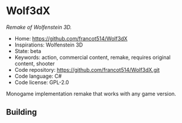 # Wolf3dX

_Remake of Wolfenstein 3D._

- Home: https://github.com/francot514/Wolf3dX
- Inspirations: Wolfenstein 3D
- State: beta
- Keywords: action, commercial content, remake, requires original content, shooter
- Code repository: https://github.com/francot514/Wolf3dX.git
- Code language: C#
- Code license: GPL-2.0

Monogame implementation remake that works with any game version.

## Building
